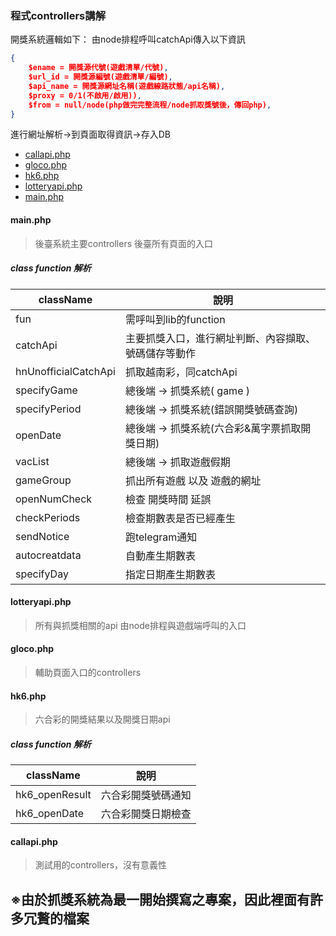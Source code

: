 ### 程式controllers講解
開獎系統邏輯如下：
由node排程呼叫catchApi傳入以下資訊
```json
{
	$ename = 開獎源代號(遊戲清單/代號), 
	$url_id = 開獎源編號(遊戲清單/編號), 
	$api_name = 開獎源網址名稱(遊戲線路狀態/api名稱), 
	$proxy = 0/1(不啟用/啟用)), 
	$from = null/node(php做完完整流程/node抓取獎號後，傳回php), 
}
```
進行網址解析->到頁面取得資訊->存入DB


- [callapi.php](http://gitlab.ibc6demo.com:8080/518king/catch_lottery/blob/master/web_mem/application/controllers/callapi.php)
- [gloco.php](http://gitlab.ibc6demo.com:8080/518king/catch_lottery/blob/master/web_mem/application/controllers/gloco.php)
- [hk6.php](http://gitlab.ibc6demo.com:8080/518king/catch_lottery/blob/master/web_mem/application/controllers/hk6.php)
- [lotteryapi.php](http://gitlab.ibc6demo.com:8080/518king/catch_lottery/blob/master/web_mem/application/controllers/lotteryapi.php)
- [main.php](http://gitlab.ibc6demo.com:8080/518king/catch_lottery/blob/master/web_mem/application/controllers/main.php)

#### main.php
> 後臺系統主要controllers
> 後臺所有頁面的入口

##### class function 解析
|  className | 說明  |
| ------------ | ------------ |
| fun | 需呼叫到lib的function |
| catchApi | 主要抓獎入口，進行網址判斷、內容擷取、號碼儲存等動作 |
| hnUnofficialCatchApi | 抓取越南彩，同catchApi |
| specifyGame | 總後端 → 抓獎系統( game ) |
| specifyPeriod | 總後端 → 抓獎系統(錯誤開獎號碼查詢) |
| openDate | 總後端 → 抓獎系統(六合彩&萬字票抓取開獎日期) |
| vacList | 總後端 → 抓取遊戲假期 |
| gameGroup | 抓出所有遊戲 以及 遊戲的網址 |
| openNumCheck | 檢查 開獎時間 延誤 |
| checkPeriods | 檢查期數表是否已經產生 |
| sendNotice | 跑telegram通知 |
| autocreatdata | 自動產生期數表 |
| specifyDay | 指定日期產生期數表 |

#### lotteryapi.php
> 所有與抓獎相關的api
> 由node排程與遊戲端呼叫的入口

#### gloco.php
> 輔助頁面入口的controllers

#### hk6.php
> 六合彩的開獎結果以及開獎日期api

##### class function 解析
|  className | 說明  |
| ------------ | ------------ |
| hk6_openResult | 六合彩開獎號碼通知 |
| hk6_openDate | 六合彩開獎日期檢查 |

#### callapi.php
> 測試用的controllers，沒有意義性



## ※由於抓獎系統為最一開始撰寫之專案，因此裡面有許多冗贅的檔案




